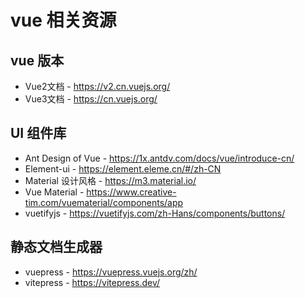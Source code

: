 # vue 相关资源

## vue 版本

- Vue2文档 - https://v2.cn.vuejs.org/
- Vue3文档 - https://cn.vuejs.org/

## UI 组件库

- Ant Design of Vue - https://1x.antdv.com/docs/vue/introduce-cn/
- Element-ui - https://element.eleme.cn/#/zh-CN
- Material 设计风格 - https://m3.material.io/
- Vue Material - https://www.creative-tim.com/vuematerial/components/app
- vuetifyjs - https://vuetifyjs.com/zh-Hans/components/buttons/

## 静态文档生成器

- vuepress - https://vuepress.vuejs.org/zh/
- vitepress - https://vitepress.dev/